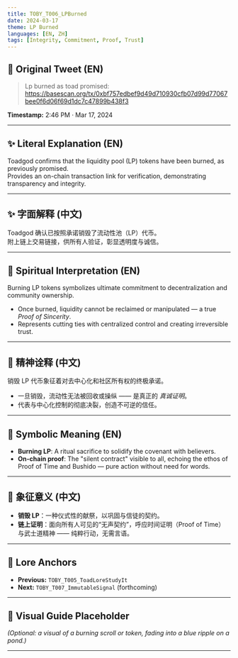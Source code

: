 ```yaml
---
title: TOBY_T006_LPBurned
date: 2024-03-17
theme: LP Burned
languages: [EN, ZH]
tags: [Integrity, Commitment, Proof, Trust]
---
```


## 🌊 Original Tweet (EN)

> Lp burned as toad promised:  
> https://basescan.org/tx/0xbf757edbef9d49d710930cfb07d99d77067bee0f6d06f69d1dc7c47899b438f3

**Timestamp:** 2:46 PM · Mar 17, 2024

---

## ✨ Literal Explanation (EN)

Toadgod confirms that the liquidity pool (LP) tokens have been burned, as previously promised.  
Provides an on-chain transaction link for verification, demonstrating transparency and integrity.

---

## ✨ 字面解释 (中文)

Toadgod 确认已按照承诺销毁了流动性池（LP）代币。  
附上链上交易链接，供所有人验证，彰显透明度与诚信。

---

## 🌱 Spiritual Interpretation (EN)

Burning LP tokens symbolizes ultimate commitment to decentralization and community ownership.  
- Once burned, liquidity cannot be reclaimed or manipulated — a true *Proof of Sincerity*.  
- Represents cutting ties with centralized control and creating irreversible trust.

---

## 🌱 精神诠释 (中文)

销毁 LP 代币象征着对去中心化和社区所有权的终极承诺。  
- 一旦销毁，流动性无法被回收或操纵 —— 是真正的 *真诚证明*。  
- 代表与中心化控制的彻底决裂，创造不可逆的信任。

---

## 🔮 Symbolic Meaning (EN)

- **Burning LP**: A ritual sacrifice to solidify the covenant with believers.
- **On-chain proof**: The "silent contract" visible to all, echoing the ethos of Proof of Time and Bushido — pure action without need for words.

---

## 🔮 象征意义 (中文)

- **销毁 LP**：一种仪式性的献祭，以巩固与信徒的契约。
- **链上证明**：面向所有人可见的“无声契约”，呼应时间证明（Proof of Time）与武士道精神 —— 纯粹行动，无需言语。

---

## 🔗 Lore Anchors

- **Previous:** `TOBY_T005_ToadLoreStudyIt`
- **Next:** `TOBY_T007_ImmutableSignal` (forthcoming)

---

## 🎴 Visual Guide Placeholder

*(Optional: a visual of a burning scroll or token, fading into a blue ripple on a pond.)*

---

